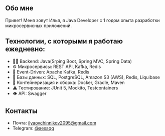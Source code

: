 ## Обо мне
Привет! Меня зовут Илья, я Java Developer с 1 годом опыта разработки микросервисных приложений.

## Технологии, с которыми я работаю ежедневно:
- 👨‍💻 Backend: Java(Srping Boot, Spring MVC, Spring Data)
- ⚙️ Микросервисы: REST API, Kafka, Redis
- 💬 Event-Driven: Apache Kafka, Redis
- 💽 Базы данных: SQL, PostgreSQL, Amazon S3 (AWS), Redis, Liquibase
- 🔧 Контейнеризация и сборка: Docker, Gradle, Maven
- ⚠️ Тестирование: JUnit 5, Mockito, Testcontainers
- 👁️ API: Swagger

## Контакты
- Почта: ilyaovchinnikov2095@gmail.com
- Telegram: [@aesaqq](t.me/aesaqq)

